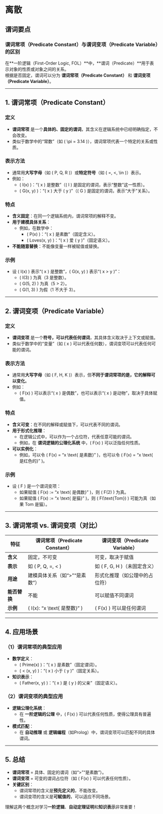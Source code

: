 # 离散
## 谓词要点
### **谓词常项（Predicate Constant）与谓词变项（Predicate Variable）的区别**

在**一阶逻辑（First-Order Logic, FOL）**中，**谓词（Predicate）**用于表示对象的性质或对象之间的关系。  
根据是否固定，谓词可以分为 **谓词常项（Predicate Constant）** 和 **谓词变项（Predicate Variable）**。

---

## **1. 谓词常项（Predicate Constant）**
### **定义**
- **谓词常项** 是一个**具体的、固定的谓词**，其含义在逻辑系统中已经明确指定，不会改变。  
- 类似于数学中的“常数”（如 \( \pi = 3.14 \)），谓词常项代表一个特定的关系或性质。

### **表示方法**
- 通常用**大写字母**（如 \( P, Q, R \)）或**特定符号**（如 \( =, <, \in \)）表示。
- 例如：
  - \( I(x) \)：“\( x \) 是整数”（\( I \) 是固定的谓词，表示“整数”这一性质）。
  - \( G(x, y) \)：“\( x \) 大于 \( y \)”（\( G \) 是固定的谓词，表示“大于”关系）。

### **特点**
- **含义固定**：在同一个逻辑系统内，谓词常项的解释不变。
- **用于建模具体关系**：
  - 例如，在数学中：
    - \( P(x) \)：“\( x \) 是素数”（固定含义）。
    - \( Loves(x, y) \)：“\( x \) 爱 \( y \)”（固定语义）。
- **不能随意替换**：不能像变量一样被赋值或替换。

### **示例**
- 设 \( I(x) \) 表示“\( x \) 是整数”，\( G(x, y) \) 表示“\( x > y \)”：
  - \( I(3) \) 为真（3 是整数）。
  - \( G(5, 2) \) 为真（5 > 2）。
  - \( G(1, 3) \) 为假（1 不大于 3）。

---

## **2. 谓词变项（Predicate Variable）**
### **定义**
- **谓词变项** 是一个**符号，可以代表任何谓词**，其具体含义取决于上下文或赋值。  
- 类似于数学中的“变量”（如 \( x \) 可以代表任何数），谓词变项可以代表任何可能的谓词。

### **表示方法**
- 通常用**大写字母**（如 \( F, H, K \)）表示，但**不同于谓词常项的是，它的解释可以变化**。
- 例如：
  - \( F(x) \) 可以表示“\( x \) 是偶数”，也可以表示“\( x \) 是动物”，取决于具体赋值。

### **特点**
- **含义可变**：在不同的解释或赋值下，可以代表不同的谓词。
- **用于形式化推理**：
  - 在逻辑公式中，可以作为一个占位符，代表任意可能的谓词。
  - 例如，在 **谓词逻辑的公理化系统** 中，\( F(x) \) 可以泛指任何性质。
- **可以实例化**：
  - 例如，可以令 \( F(x) = “x \text{ 是素数}” \)，也可以令 \( F(x) = “x \text{ 是红色的}” \)。

### **示例**
- 设 \( F \) 是一个谓词变项：
  - 如果赋值 \( F(x) := “x \text{ 是偶数}” \)，则 \( F(2) \) 为真。
  - 如果赋值 \( F(x) := “x \text{ 是猫}” \)，则 \( F(\text{Tom}) \) 可能为真（如果 Tom 是猫）。

---

## **3. 谓词常项 vs. 谓词变项（对比）**
| **特征**          | **谓词常项（Predicate Constant）** | **谓词变项（Predicate Variable）** |
|------------------|----------------------------------|----------------------------------|
| **含义**         | 固定，不可变                     | 可变，取决于赋值                 |
| **表示**         | 如 \( P, Q, =, < \)              | 如 \( F, G, H \)（未固定含义）   |
| **用途**         | 建模具体关系（如“>”“是素数”）    | 形式化推理（如公理中的占位符）   |
| **能否替换**     | 不能                             | 可以赋值不同谓词                 |
| **示例**         | \( I(x): “x \text{ 是整数}” \)   | \( F(x) \) 可以是任何谓词        |

---

## **4. 应用场景**
### **（1）谓词常项的典型应用**
- **数学定义**：
  - \( Prime(x) \)：“\( x \) 是素数”（固定谓词）。
  - \( < (x, y) \)：“\( x \) 小于 \( y \)”（固定关系）。
- **知识表示**：
  - \( Father(x, y) \)：“\( x \) 是 \( y \) 的父亲”（固定语义）。

### **（2）谓词变项的典型应用**
- **逻辑公理化系统**：
  - 在 **一阶逻辑的公理** 中，\( F(x) \) 可以代表任何性质，使得公理具有普遍性。
- **模式匹配**：
  - 在 **自动推理** 或 **逻辑编程**（如Prolog）中，谓词变项可以匹配不同的具体谓词。

---

## **5. 总结**
- **谓词常项** = 具体、固定的谓词（如“>”“是素数”）。
- **谓词变项** = 可变的谓词占位符（如 \( F(x) \) 可以代表任何性质）。
- **关键区别**：
  - 谓词常项的含义是**预先定义的**，不能改变。
  - 谓词变项的含义是**可赋值的**，可以适应不同场景。

理解这两个概念对学习**一阶逻辑**、**自动定理证明**和**知识表示**非常重要！
